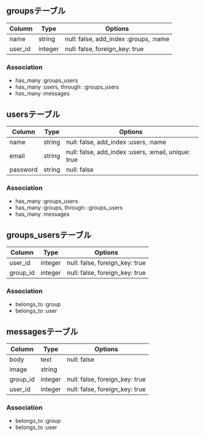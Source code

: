 ## groupsテーブル

|Column|Type|Options|
|------|----|-------|
|name|string|null: false, add_index :groups, :name|
|user_id|integer|null: false, foreign_key: true|

### Association
- has_many :groups_users
- has_many  :users, through:  :groups_users
- has_many :messages

## usersテーブル

|Column|Type|Options|
|------|----|-------|
|name|string|null: false, add_index :users, :name|
|email|string|null: false, add_index :users, :email, unique: true|
|password|string|null: false|

### Association
- has_many :groups_users
- has_many  :groups, through:  :groups_users
- has_many :messages

## groups_usersテーブル

|Column|Type|Options|
|------|----|-------|
|user_id|integer|null: false, foreign_key: true|
|group_id|integer|null: false, foreign_key: true|

### Association
- belongs_to :group
- belongs_to :user

## messagesテーブル

|Column|Type|Options|
|------|----|-------|
|body|text|null: false|
|image|string||
|group_id|integer|null: false, foreign_key: true|
|user_id|integer|null: false, foreign_key: true|

### Association
- belongs_to :group
- belongs_to :user
